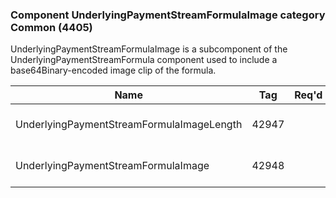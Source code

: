 ### Component UnderlyingPaymentStreamFormulaImage category Common (4405)

UnderlyingPaymentStreamFormulaImage is a subcomponent of the UnderlyingPaymentStreamFormula component used to include a base64Binary-encoded image clip of the formula.

| Name                                      | Tag   | Req'd | Documentation                                                                              |
|-------------------------------------------|-------|----------|--------------------------------------------------------------------------------------------|
| UnderlyingPaymentStreamFormulaImageLength | 42947 |       | Conditionally required when UnderlyingPaymentStreamFormulaImage(42948) is specified.       |
| UnderlyingPaymentStreamFormulaImage       | 42948 |       | Conditionally required when UnderlyingPaymentStreamFormulaImageLength(42947) is specified. |

